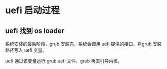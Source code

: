 
# uefi 启动过程

## uefi 找到 os loader

系统安装的最后阶段，grub 安装完，系统会调用 uefi 提供的接口，将grub 安装路径写入 uefi 变量。

uefi 通过该变量运行 grub uefi 文件。grub 再去引导内核。

